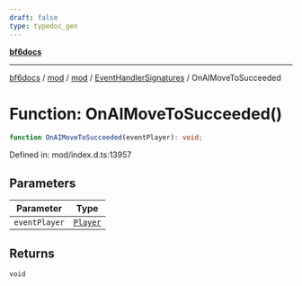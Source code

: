 ```yaml
---
draft: false
type: typedoc_gen
---
```


[**bf6docs**](../../../../_index.md)

***

[bf6docs](../../../../_index.md) / [mod](../../../_index.md) / [mod](../../_index.md) / [EventHandlerSignatures](../_index.md) / OnAIMoveToSucceeded

# Function: OnAIMoveToSucceeded()

```ts
function OnAIMoveToSucceeded(eventPlayer): void;
```

Defined in: mod/index.d.ts:13957

## Parameters

| Parameter | Type |
| ------ | ------ |
| `eventPlayer` | [`Player`](../../Player/_index.md) |

## Returns

`void`
